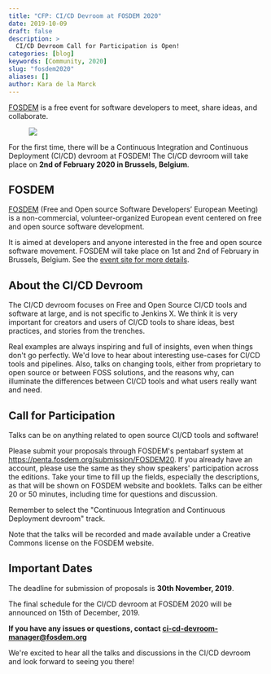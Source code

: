 ```yaml
---
title: "CFP: CI/CD Devroom at FOSDEM 2020"
date: 2019-10-09
draft: false
description: >
  CI/CD Devroom Call for Participation is Open! 
categories: [blog]
keywords: [Community, 2020]
slug: "fosdem2020"
aliases: []
author: Kara de la Marck
---
```


[FOSDEM](https://fosdem.org/2020/) is a free event for software developers to meet, share ideas, and collaborate.

<figure>
<img src="/images/community/events/2020-fosdem.png" class="img-thumbnail"/>
</figure>

For the first time, there will be a Continuous Integration and Continuous Deployment (CI/CD) devroom at FOSDEM! The CI/CD devroom will take place on **2nd of February 2020 in Brussels, Belgium**.

## FOSDEM

[FOSDEM](https://fosdem.org/2020/about/) (Free and Open source Software Developers’ European Meeting) is a non-commercial, volunteer-organized European event centered on free and open source software development. 

It is aimed at developers and anyone interested in the free and open source software movement. FOSDEM will take place on 1st and 2nd of February in Brussels, Belgium. See the [event site for more details](https://fosdem.org/2020/).

## About the CI/CD Devroom

The CI/CD devroom focuses on Free and Open Source CI/CD tools and software at large, and is not specific to Jenkins X. We think it is very important for creators and users of CI/CD tools to share ideas, best practices, and stories from the trenches. 

Real examples are always inspiring and full of insights, even when things don't go perfectly. We'd love to hear about interesting use-cases for CI/CD tools and pipelines. Also, talks on changing tools, either from proprietary to open source or between FOSS solutions, and the reasons why, can illuminate the differences between CI/CD tools and what users really want and need.

## Call for Participation

Talks can be on anything related to open source CI/CD tools and software!

Please submit your proposals through FOSDEM's pentabarf system at https://penta.fosdem.org/submission/FOSDEM20. If you already have an account, please use the same as they show speakers' participation across the editions.  Take your time to fill up the fields, especially the descriptions, as that will be shown on FOSDEM website and booklets. Talks can be either 20 or 50 minutes, including time for questions and discussion.

Remember to select the "Continuous Integration and Continuous Deployment devroom" track.

Note that the talks will be recorded and made available under a Creative Commons license on the FOSDEM website.

## Important Dates

The deadline for submission of proposals is **30th November, 2019**.

The final schedule for the CI/CD devroom at FOSDEM 2020 will be announced on 15th of December, 2019.

**If you have any issues or questions, contact ci-cd-devroom-manager@fosdem.org**

We're excited to hear all the talks and discussions in the CI/CD devroom and look forward to seeing you there!


